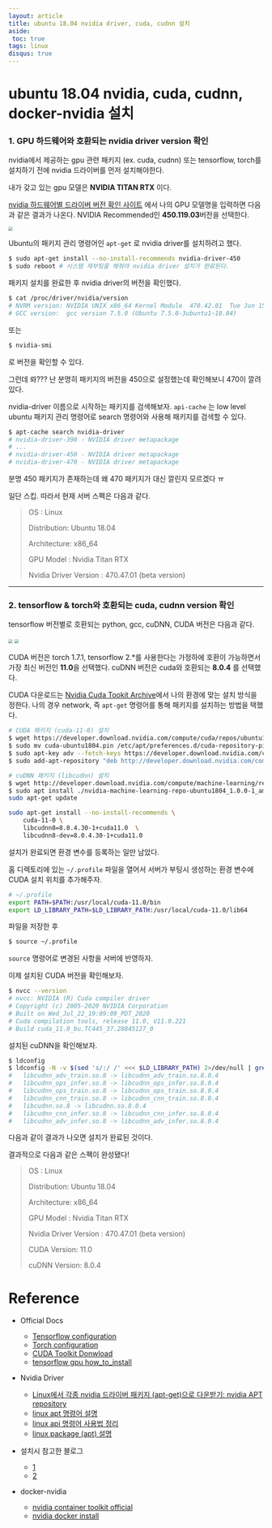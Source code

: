 ```yaml
---
layout: article
title: ubuntu 18.04 nvidia driver, cuda, cudnn 설치
aside:
 toc: true
tags: linux
disqus: true
---
```


# ubuntu 18.04 nvidia, cuda, cudnn, docker-nvidia 설치

### 1. GPU 하드웨어와 호환되는 nvidia driver version 확인

nvidia에서 제공하는 gpu 관련 패키지 (ex. cuda, cudnn) 또는 tensorflow, torch를 설치하기 전에 nvidia 드라이버를 먼저 설치해야한다. 

내가 갖고 있는 gpu 모델은 **NVIDIA TITAN RTX** 이다.



[nvidia 하드웨어별 드라이버 버전 확인 사이트](https://www.nvidia.com/Download/Find.aspx?lang=en-us) 에서 나의 GPU 모델명을 입력하면 다음과 같은 결과가 나온다. NVIDIA Recommended인 **450.119.03**버전을 선택한다. 

<img src="/Users/ssj/Documents/ChristinaROK.github.io/assets/nvidia_driver_version.png" style="zoom:50%;" />



Ubuntu의 패키지 관리 명령어인 `apt-get` 로 nvidia driver를 설치하려고 했다. 

```sh
$ sudo apt-get install --no-install-recommends nvidia-driver-450
$ sudo reboot # 시스템 재부팅을 해줘야 nvidia driver 설치가 완료된다.
```

패키지 설치를 완료한 후 nvidia driver의 버전을 확인했다. 

```sh
$ cat /proc/driver/nvidia/version
# NVRM version: NVIDIA UNIX x86_64 Kernel Module  470.42.01  Tue Jun 15 21:26:37 UTC 2021
# GCC version:  gcc version 7.5.0 (Ubuntu 7.5.0-3ubuntu1~18.04)
```

또는 

```sh
$ nvidia-smi
```

로 버전을 확인할 수 있다. 



그런데 롸??? 난 분명히 패키지의 버전을 450으로 설정했는데 확인해보니 470이 깔려있다. 



nvidia-driver 이름으로 시작하는 패키지를 검색해보자. `api-cache` 는 low level ubuntu 패키지 관리 명령어로 search 명령어와 사용해 패키지를 검색할 수 있다. 

```sh
$ apt-cache search nvidia-driver
# nvidia-driver-390 - NVIDIA driver metapackage
# ...
# nvidia-driver-450 - NVIDIA driver metapackage
# nvidia-driver-470 - NVIDIA driver metapackage
```

분명 450 패키지가 존재하는데 왜 470 패키지가 대신 깔린지 모르겠다 ㅠ 



일단 스킵. 따라서 현재 서버 스펙은 다음과 같다. 

> OS : Linux
>
> Distribution: Ubuntu 18.04
>
> Architecture: x86_64
>
> GPU Model : Nvidia Titan RTX
>
> Nvidia Driver Version : 470.47.01 (beta version)

---

### 2. tensorflow & torch와 호환되는 cuda, cudnn version 확인

tensorflow 버전별로 호환되는 python, gcc, cuDNN, CUDA 버전은 다음과 같다. 

<img src="/Users/ssj/Documents/ChristinaROK.github.io/assets/tensorflow_version.png" style="zoom:50%;" />

<img src="/Users/ssj/Documents/ChristinaROK.github.io/assets/pytorch_version.png" style="zoom:50%;" />

CUDA 버전은 torch 1.7.1, tensorflow 2.*를 사용한다는 가정하에 호환이 가능하면서 가장 최신 버전인 **11.0**을 선택했다. cuDNN 버전은 cuda와 호환되는  **8.0.4** 를 선택했다.



CUDA 다운로드는 [Nvidia Cuda Tookit Archive](https://developer.nvidia.com/cuda-11.0-download-archive?target_os=Linux&target_arch=x86_64&target_distro=Ubuntu&target_version=1804&target_type=debnetwork)에서 나의 환경에 맞는 설치 방식을 정한다. 나의 경우 network, 즉 `apt-get` 명령어를 통해 패키지를 설치하는 방법을 택했다. 

```sh
# CUDA 패키지 (cuda-11-0) 설치
$ wget https://developer.download.nvidia.com/compute/cuda/repos/ubuntu1804/x86_64/cuda-ubuntu1804.pin
$ sudo mv cuda-ubuntu1804.pin /etc/apt/preferences.d/cuda-repository-pin-600
$ sudo apt-key adv --fetch-keys https://developer.download.nvidia.com/compute/cuda/repos/ubuntu1804/x86_64/7fa2af80.pub
$ sudo add-apt-repository "deb http://developer.download.nvidia.com/compute/cuda/repos/ubuntu1804/x86_64/ /"

# cuDNN 패키지 (libcudnn) 설치 
$ wget http://developer.download.nvidia.com/compute/machine-learning/repos/ubuntu1804/x86_64/nvidia-machine-learning-repo-ubuntu1804_1.0.0-1_amd64.deb
$ sudo apt install ./nvidia-machine-learning-repo-ubuntu1804_1.0.0-1_amd64.deb
sudo apt-get update

sudo apt-get install --no-install-recommends \
    cuda-11-0 \
    libcudnn8=8.0.4.30-1+cuda11.0  \
    libcudnn8-dev=8.0.4.30-1+cuda11.0
```

설치가 완료되면 환경 변수를 등록하는 일만 남았다. 

홈 디렉토리에 있는 `~/.profile` 파일을 열어서 서버가 부팅시 생성하는 환경 변수에 CUDA 설치 위치를 추가해주자. 

```sh
# ~/.profile
export PATH=$PATH:/usr/local/cuda-11.0/bin
export LD_LIBRARY_PATH=$LD_LIBRARY_PATH:/usr/local/cuda-11.0/lib64
```

파일을 저장한 후 

```sh
$ source ~/.profile
```

`source` 명령어로 변경된 사항을 서버에 반영하자. 



이제 설치된 CUDA 버전을 확인해보자.

```sh
$ nvcc --version 
# nvcc: NVIDIA (R) Cuda compiler driver
# Copyright (c) 2005-2020 NVIDIA Corporation
# Built on Wed_Jul_22_19:09:09_PDT_2020
# Cuda compilation tools, release 11.0, V11.0.221
# Build cuda_11.0_bu.TC445_37.28845127_0
```

설치된 cuDNN을 확인해보자. 

```sh
$ ldconfig
$ ldconfig -N -v $(sed 's/:/ /' <<< $LD_LIBRARY_PATH) 2>/dev/null | grep libcudnn
#	libcudnn_adv_train.so.8 -> libcudnn_adv_train.so.8.0.4
#	libcudnn_ops_infer.so.8 -> libcudnn_ops_infer.so.8.0.4
#	libcudnn_ops_train.so.8 -> libcudnn_ops_train.so.8.0.4
#	libcudnn_cnn_train.so.8 -> libcudnn_cnn_train.so.8.0.4
#	libcudnn.so.8 -> libcudnn.so.8.0.4
#	libcudnn_cnn_infer.so.8 -> libcudnn_cnn_infer.so.8.0.4
#	libcudnn_adv_infer.so.8 -> libcudnn_adv_infer.so.8.0.4
```

다음과 같이 결과가 나오면 설치가 완료된 것이다. 



결과적으로 다음과 같은 스펙이 완성됐다! 

>OS : Linux
>
>Distribution: Ubuntu 18.04
>
>Architecture: x86_64
>
>GPU Model : Nvidia Titan RTX
>
>Nvidia Driver Version : 470.47.01 (beta version)
>
>CUDA Version: 11.0
>
>cuDNN Version: 8.0.4

# Reference 

* Official Docs
  * [Tensorflow configuration](https://www.tensorflow.org/install/source#tested_build_configurations)
  * [Torch configuration](https://pytorch.org/get-started/previous-versions/)
  * [CUDA Toolkit Donwload](https://developer.nvidia.com/cuda-11.0-download-archive?target_os=Linux&target_arch=x86_64&target_distro=Ubuntu&target_version=1804&target_type=debnetwork)
  * [tensorflow gpu how_to_install](https://www.tensorflow.org/install/gpu?hl=ko#older_versions_of_tensorflow)

* Nvidia Driver
  * [Linux에서 각종 nvidia 드라이버 패키지 (apt-get)으로 다운받기: nvidia APT repository ](https://hiseon.me/linux/ubuntu/nvidia-apt-repository/)
  * [linux apt 명령어 설명 ](https://ngee.tistory.com/128)
  * [linux api 명령어 사용법 정리](https://itsfoss.com/apt-command-guide/)
  * [linux package (apt) 설명](https://seulcode.tistory.com/548)
* 설치시 참고한 블로그 
  * [1](https://ghostweb.tistory.com/832)
  * [2](https://cafepurple.tistory.com/39)
* docker-nvidia
  * [nvidia container toolkit official](https://docs.nvidia.com/datacenter/cloud-native/container-toolkit/install-guide.html#docker)
  * [nvidia docker install](https://kyumdoctor.tistory.com/22)

